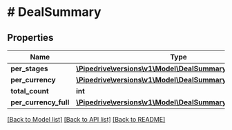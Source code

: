 # # DealSummary

## Properties

Name | Type | Description | Notes
------------ | ------------- | ------------- | -------------
**per_stages** | [**\Pipedrive\versions\v1\Model\DealSummaryPerStages**](DealSummaryPerStages.md) |  | [optional]
**per_currency** | [**\Pipedrive\versions\v1\Model\DealSummaryPerCurrency**](DealSummaryPerCurrency.md) |  | [optional]
**total_count** | **int** | Deals count | [optional]
**per_currency_full** | [**\Pipedrive\versions\v1\Model\DealSummaryPerCurrencyFull**](DealSummaryPerCurrencyFull.md) |  | [optional]

[[Back to Model list]](../README.md#documentation-for-models) [[Back to API list]](../README.md#documentation-for-api-endpoints) [[Back to README]](../README.md)
